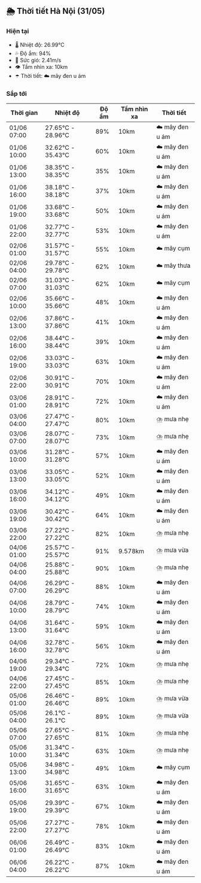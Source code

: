 ## 🌦️ Thời tiết Hà Nội (31/05)

### Hiện tại

- 🌡️ Nhiệt độ: 26.99℃
- 💦 Độ ẩm: 94%
- 💨 Sức gió: 2.41m/s
- 👁️ Tầm nhìn xa: 10km
- ☂️ Thời tiết: ☁️ mây đen u ám

### Sắp tới

| Thời gian | Nhiệt độ | Độ ẩm | Tầm nhìn xa | Thời tiết |
| --- | --- | --- | --- | --- |
| 01/06 07:00 | 27.65℃ - 28.96℃ | 89% | 10km | ☁️ mây đen u ám |
| 01/06 10:00 | 32.62℃ - 35.43℃ | 60% | 10km | ☁️ mây đen u ám |
| 01/06 13:00 | 38.35℃ - 38.35℃ | 35% | 10km | ☁️ mây đen u ám |
| 01/06 16:00 | 38.18℃ - 38.18℃ | 37% | 10km | ☁️ mây đen u ám |
| 01/06 19:00 | 33.68℃ - 33.68℃ | 50% | 10km | ☁️ mây đen u ám |
| 01/06 22:00 | 32.77℃ - 32.77℃ | 53% | 10km | ☁️ mây đen u ám |
| 02/06 01:00 | 31.57℃ - 31.57℃ | 55% | 10km | ☁️ mây cụm |
| 02/06 04:00 | 29.78℃ - 29.78℃ | 62% | 10km | ☁️ mây thưa |
| 02/06 07:00 | 31.03℃ - 31.03℃ | 62% | 10km | ☁️ mây cụm |
| 02/06 10:00 | 35.66℃ - 35.66℃ | 48% | 10km | ☁️ mây đen u ám |
| 02/06 13:00 | 37.86℃ - 37.86℃ | 41% | 10km | ☁️ mây đen u ám |
| 02/06 16:00 | 38.44℃ - 38.44℃ | 39% | 10km | ☁️ mây đen u ám |
| 02/06 19:00 | 33.03℃ - 33.03℃ | 63% | 10km | ☁️ mây đen u ám |
| 02/06 22:00 | 30.91℃ - 30.91℃ | 70% | 10km | ☁️ mây đen u ám |
| 03/06 01:00 | 28.91℃ - 28.91℃ | 72% | 10km | ☁️ mây đen u ám |
| 03/06 04:00 | 27.47℃ - 27.47℃ | 80% | 10km | ⛈️ mưa nhẹ |
| 03/06 07:00 | 28.07℃ - 28.07℃ | 73% | 10km | ⛈️ mưa nhẹ |
| 03/06 10:00 | 31.28℃ - 31.28℃ | 57% | 10km | ☁️ mây đen u ám |
| 03/06 13:00 | 33.05℃ - 33.05℃ | 52% | 10km | ☁️ mây đen u ám |
| 03/06 16:00 | 34.12℃ - 34.12℃ | 49% | 10km | ☁️ mây đen u ám |
| 03/06 19:00 | 30.42℃ - 30.42℃ | 64% | 10km | ☁️ mây đen u ám |
| 03/06 22:00 | 27.22℃ - 27.22℃ | 82% | 10km | ⛈️ mưa nhẹ |
| 04/06 01:00 | 25.57℃ - 25.57℃ | 91% | 9.578km | ⛈️ mưa vừa |
| 04/06 04:00 | 25.88℃ - 25.88℃ | 90% | 10km | ⛈️ mưa nhẹ |
| 04/06 07:00 | 26.29℃ - 26.29℃ | 88% | 10km | ☁️ mây đen u ám |
| 04/06 10:00 | 28.79℃ - 28.79℃ | 74% | 10km | ☁️ mây đen u ám |
| 04/06 13:00 | 31.64℃ - 31.64℃ | 59% | 10km | ☁️ mây đen u ám |
| 04/06 16:00 | 32.78℃ - 32.78℃ | 56% | 10km | ☁️ mây đen u ám |
| 04/06 19:00 | 29.34℃ - 29.34℃ | 72% | 10km | ⛈️ mưa nhẹ |
| 04/06 22:00 | 27.45℃ - 27.45℃ | 85% | 10km | ⛈️ mưa nhẹ |
| 05/06 01:00 | 26.46℃ - 26.46℃ | 89% | 10km | ⛈️ mưa vừa |
| 05/06 04:00 | 26.1℃ - 26.1℃ | 89% | 10km | ⛈️ mưa vừa |
| 05/06 07:00 | 27.65℃ - 27.65℃ | 81% | 10km | ⛈️ mưa nhẹ |
| 05/06 10:00 | 31.34℃ - 31.34℃ | 63% | 10km | ⛈️ mưa nhẹ |
| 05/06 13:00 | 34.98℃ - 34.98℃ | 49% | 10km | ☁️ mây cụm |
| 05/06 16:00 | 31.65℃ - 31.65℃ | 63% | 10km | ☁️ mây đen u ám |
| 05/06 19:00 | 29.39℃ - 29.39℃ | 67% | 10km | ☁️ mây đen u ám |
| 05/06 22:00 | 27.27℃ - 27.27℃ | 78% | 10km | ☁️ mây đen u ám |
| 06/06 01:00 | 26.49℃ - 26.49℃ | 83% | 10km | ☁️ mây đen u ám |
| 06/06 04:00 | 26.22℃ - 26.22℃ | 87% | 10km | ☁️ mây đen u ám |
